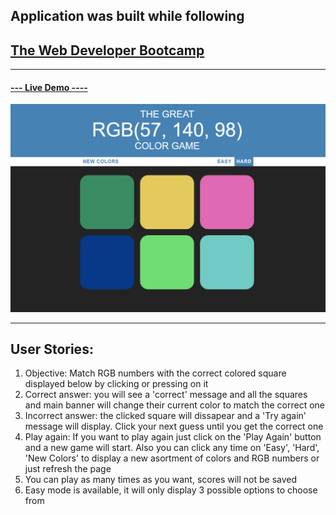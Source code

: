 ## Application was built while following

## [The Web Developer Bootcamp](https://www.udemy.com/course/the-web-developer-bootcamp/)

---

#### [--- Live Demo ----](https://hello-sheidi.github.io/rgb-game/)

![screen](./rgb-screen.png)

---

## User Stories:

1. Objective: Match RGB numbers with the correct colored square displayed below by clicking or pressing on it
1. Correct answer: you will see a 'correct' message and all the squares and main banner will change their current color to match the correct one
1. Incorrect answer: the clicked square will dissapear and a 'Try again' message will display. Click your next guess until you get the correct one
1. Play again: If you want to play again just click on the 'Play Again' button and a new game will start. Also you can click any time on 'Easy', 'Hard', 'New Colors' to display a new asortment of colors and RGB numbers or just refresh the page
1. You can play as many times as you want, scores will not be saved
1. Easy mode is available, it will only display 3 possible options to choose from
